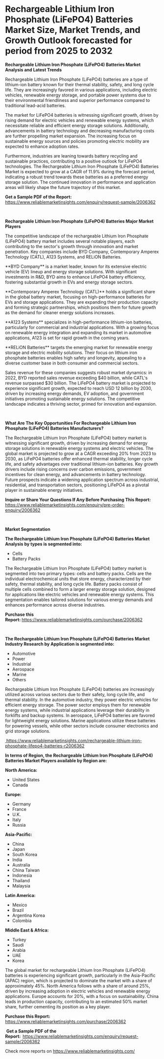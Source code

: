 <p><h1>Rechargeable Lithium Iron Phosphate (LiFePO4) Batteries Market Size, Market Trends, and Growth Outlook forecasted for period from 2025 to 2032</h1></p><p><strong>Rechargeable Lithium Iron Phosphate (LiFePO4) Batteries Market Analysis and Latest Trends</strong></p>
<p><p>Rechargeable Lithium Iron Phosphate (LiFePO4) batteries are a type of lithium-ion battery known for their thermal stability, safety, and long cycle life. They are increasingly favored in various applications, including electric vehicles, renewable energy storage, and portable power systems due to their environmental friendliness and superior performance compared to traditional lead-acid batteries.</p><p>The market for LiFePO4 batteries is witnessing significant growth, driven by rising demand for electric vehicles and renewable energy systems, which necessitate reliable and efficient energy storage solutions. Additionally, advancements in battery technology and decreasing manufacturing costs are further propelling market expansion. The increasing focus on sustainable energy sources and policies promoting electric mobility are expected to enhance adoption rates.</p><p>Furthermore, industries are leaning towards battery recycling and sustainable practices, contributing to a positive outlook for LiFePO4 technologies. The Rechargeable Lithium Iron Phosphate (LiFePO4) Batteries Market is expected to grow at a CAGR of 11.9% during the forecast period, indicating a robust trend towards these batteries as a preferred energy storage solution. The continued innovation in performance and application areas will likely shape the future trajectory of this market.</p></p>
<p><strong>Get a Sample PDF of the Report:&nbsp;</strong> <a href="https://www.reliablemarketinsights.com/enquiry/request-sample/2006362?utm_campaign=3047&utm_medium=2&utm_source=Github&utm_content=ia&utm_term=07042025&utm_id=rechargeable-lithium-iron-phosphate-lifepo4-batteries">https://www.reliablemarketinsights.com/enquiry/request-sample/2006362</a></p>
<p>&nbsp;</p>
<p><strong>Rechargeable Lithium Iron Phosphate (LiFePO4) Batteries Major Market Players</strong></p>
<p><p>The competitive landscape of the rechargeable Lithium Iron Phosphate (LiFePO4) battery market includes several notable players, each contributing to the sector's growth through innovation and market penetration. Key companies include BYD Company, Contemporary Amperex Technology (CATL), A123 Systems, and RELiON Batteries.</p><p>**BYD Company** is a market leader, known for its extensive electric vehicle (EV) lineup and energy storage solutions. With significant investments in R&D, BYD aims to enhance LiFePO4 battery efficiency, fostering substantial growth in EVs and energy storage sectors. </p><p>**Contemporary Amperex Technology (CATL)** holds a significant share in the global battery market, focusing on high-performance batteries for EVs and storage applications. They are expanding their production capacity and forming strategic partnerships, which positions them for future growth as the demand for cleaner energy solutions increases.</p><p>**A123 Systems** specializes in high-performance lithium-ion batteries, particularly for commercial and industrial applications. With a growing focus on renewable energy integration and expanding its market in automotive applications, A123 is set for rapid growth in the coming years.</p><p>**RELiON Batteries** targets the emerging market for renewable energy storage and electric mobility solutions. Their focus on lithium iron phosphate batteries enables high safety and longevity, appealing to a diverse customer base in both consumer and commercial sectors.</p><p>Sales revenue for these companies suggests robust market dynamics: in 2022, BYD reported sales revenue exceeding $40 billion, while CATL's revenue surpassed $30 billion. The LiFePO4 battery market is projected to experience significant growth, expected to reach USD 12 billion by 2030, driven by increasing energy demands, EV adoption, and government initiatives promoting sustainable energy solutions. The competitive landscape indicates a thriving sector, primed for innovation and expansion.</p></p>
<p>&nbsp;</p>
<p><strong>What Are The Key Opportunities For Rechargeable Lithium Iron Phosphate (LiFePO4) Batteries Manufacturers?</strong></p>
<p><p>The Rechargeable Lithium Iron Phosphate (LiFePO4) battery market is witnessing significant growth, driven by increasing demand for energy storage solutions in renewable energy systems and electric vehicles. The global market is projected to grow at a CAGR exceeding 20% from 2023 to 2030, as LiFePO4 batteries offer enhanced thermal stability, longer cycle life, and safety advantages over traditional lithium-ion batteries. Key growth drivers include rising concerns over carbon emissions, government incentives for clean energy, and advancements in battery technology. Future prospects indicate a widening application spectrum across industrial, residential, and transportation sectors, positioning LiFePO4 as a pivotal player in sustainable energy initiatives.</p></p>
<p><strong>Inquire or Share Your Questions If Any Before Purchasing This Report:</strong> <a href="https://www.reliablemarketinsights.com/enquiry/pre-order-enquiry/2006362?utm_campaign=3047&utm_medium=2&utm_source=Github&utm_content=ia&utm_term=07042025&utm_id=rechargeable-lithium-iron-phosphate-lifepo4-batteries">https://www.reliablemarketinsights.com/enquiry/pre-order-enquiry/2006362</a></p>
<p>&nbsp;</p>
<p><strong>Market Segmentation</strong></p>
<p><strong>The Rechargeable Lithium Iron Phosphate (LiFePO4) Batteries Market Analysis by types is segmented into:</strong></p>
<p><ul><li>Cells</li><li>Battery Packs</li></ul></p>
<p><p>The Rechargeable Lithium Iron Phosphate (LiFePO4) battery market is segmented into two primary types: cells and battery packs. Cells are the individual electrochemical units that store energy, characterized by their safety, thermal stability, and long cycle life. Battery packs consist of multiple cells combined to form a larger energy storage solution, designed for applications like electric vehicles and renewable energy systems. This segmentation enables tailored solutions for various energy demands and enhances performance across diverse industries.</p></p>
<p><strong>Purchase this Report:&nbsp;</strong><a href="https://www.reliablemarketinsights.com/purchase/2006362?utm_campaign=3047&utm_medium=2&utm_source=Github&utm_content=ia&utm_term=07042025&utm_id=rechargeable-lithium-iron-phosphate-lifepo4-batteries">https://www.reliablemarketinsights.com/purchase/2006362</a></p>
<p>&nbsp;</p>
<p><strong>The Rechargeable Lithium Iron Phosphate (LiFePO4) Batteries Market Industry Research by Application is segmented into:</strong></p>
<p><ul><li>Automotive</li><li>Power</li><li>Industrial</li><li>Aerospace</li><li>Marine</li><li>Others</li></ul></p>
<p><p>Rechargeable Lithium Iron Phosphate (LiFePO4) batteries are increasingly utilized across various sectors due to their safety, long cycle life, and thermal stability. In the automotive industry, they power electric vehicles for efficient energy storage. The power sector employs them for renewable energy systems, while industrial applications leverage their durability in forklifts and backup systems. In aerospace, LiFePO4 batteries are favored for lightweight energy solutions. Marine applications utilize these batteries for powering vessels, while other sectors include consumer electronics and grid storage solutions.</p></p>
<p><a href="https://www.reliablemarketinsights.com/rechargeable-lithium-iron-phosphate-lifepo4-batteries-r2006362?utm_campaign=3047&utm_medium=2&utm_source=Github&utm_content=ia&utm_term=07042025&utm_id=rechargeable-lithium-iron-phosphate-lifepo4-batteries">&nbsp;https://www.reliablemarketinsights.com/rechargeable-lithium-iron-phosphate-lifepo4-batteries-r2006362</a></p>
<p><strong>In terms of Region, the Rechargeable Lithium Iron Phosphate (LiFePO4) Batteries Market Players available by Region are:</strong></p>
<p>
    <p> <strong> North America: </strong>
        <ul>
            <li>United States</li>
            <li>Canada</li>
        </ul>
        </p> 
    <p> <strong> Europe: </strong>
        <ul>
            <li>Germany</li>
            <li>France</li>
            <li>U.K.</li>
            <li>Italy</li>
            <li>Russia</li>
        </ul>
        </p> 
    <p> <strong> Asia-Pacific: </strong>
        <ul>
            <li>China</li>
            <li>Japan</li>
            <li>South Korea</li>
            <li>India</li>
            <li>Australia</li>
            <li>China Taiwan</li>
            <li>Indonesia</li>
            <li>Thailand</li>
            <li>Malaysia</li>
        </ul>
        </p> 
    <p> <strong> Latin America: </strong>
        <ul>
            <li>Mexico</li>
            <li>Brazil</li>
            <li>Argentina Korea</li>
            <li>Colombia</li>
        </ul>
        </p> 
    <p> <strong> Middle East & Africa: </strong>
        <ul>
            <li>Turkey</li>
            <li>Saudi</li>
            <li>Arabia</li>
            <li>UAE</li>
            <li>Korea</li>
        </ul>
    </p>
    </p>
<p><p>The global market for rechargeable Lithium Iron Phosphate (LiFePO4) batteries is experiencing significant growth, particularly in the Asia-Pacific (APAC) region, which is projected to dominate the market with a share of approximately 45%. North America follows with a share of around 25%, driven by increasing adoption in electric vehicles and renewable energy applications. Europe accounts for 20%, with a focus on sustainability. China leads in production capacity, contributing to an estimated 50% market share, further cementing its position as a key player.</p></p>
<p><strong>Purchase this Report: </strong><a href="https://www.reliablemarketinsights.com/purchase/2006362?utm_campaign=3047&utm_medium=2&utm_source=Github&utm_content=ia&utm_term=07042025&utm_id=rechargeable-lithium-iron-phosphate-lifepo4-batteries">https://www.reliablemarketinsights.com/purchase/2006362</a></p>
<p>&nbsp;<strong>Get a Sample PDF of the Report:&nbsp;&nbsp;</strong><a href="https://www.reliablemarketinsights.com/enquiry/request-sample/2006362?utm_campaign=3047&utm_medium=2&utm_source=Github&utm_content=ia&utm_term=07042025&utm_id=rechargeable-lithium-iron-phosphate-lifepo4-batteries">https://www.reliablemarketinsights.com/enquiry/request-sample/2006362</a></p>
<p><strong></strong></p>
<p>Check more reports on <a href="https://www.reliablemarketinsights.com/?utm_campaign=3047&utm_medium=2&utm_source=Github&utm_content=ia&utm_term=07042025&utm_id=rechargeable-lithium-iron-phosphate-lifepo4-batteries">https://www.reliablemarketinsights.com/</a></p>